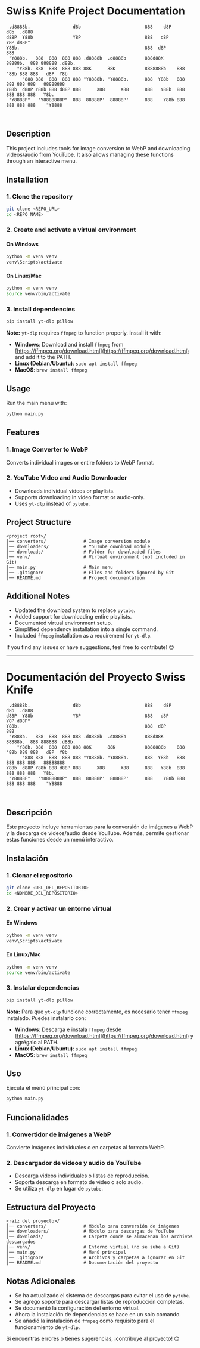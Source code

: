 # Swiss Knife Project Documentation

```
 .d8888b.                d8b                        888    d8P           d8b  .d888         
d88P  Y88b               Y8P                        888   d8P            Y8P d88P"          
Y88b.                                               888  d8P                 888            
 "Y888b.   888  888  888 888 .d8888b  .d8888b       888d88K     88888b.  888 888888 .d88b.  
    "Y88b. 888  888  888 888 88K      88K           8888888b    888 "88b 888 888   d8P  Y8b 
      "888 888  888  888 888 "Y8888b. "Y8888b.      888  Y88b   888  888 888 888   88888888 
Y88b  d88P Y88b 888 d88P 888      X88      X88      888   Y88b  888  888 888 888   Y8b.     
 "Y8888P"   "Y8888888P"  888  88888P'  88888P'      888    Y88b 888  888 888 888    "Y8888  
                                                                                            
                                                                                                                                                                                     
```

## Description
This project includes tools for image conversion to WebP and downloading videos/audio from YouTube. It also allows managing these functions through an interactive menu.

## Installation
### 1. Clone the repository
```bash
git clone <REPO_URL>
cd <REPO_NAME>
```

### 2. Create and activate a virtual environment
#### On Windows
```bash
python -m venv venv
venv\Scripts\activate
```
#### On Linux/Mac
```bash
python -m venv venv
source venv/bin/activate
```

### 3. Install dependencies
```bash
pip install yt-dlp pillow
```

**Note:** `yt-dlp` requires `ffmpeg` to function properly. Install it with:
- **Windows**: Download and install `ffmpeg` from [https://ffmpeg.org/download.html](https://ffmpeg.org/download.html) and add it to the PATH.
- **Linux (Debian/Ubuntu)**: `sudo apt install ffmpeg`
- **MacOS**: `brew install ffmpeg`

## Usage
Run the main menu with:
```bash
python main.py
```

## Features
### 1. Image Converter to WebP
Converts individual images or entire folders to WebP format.

### 2. YouTube Video and Audio Downloader
- Downloads individual videos or playlists.
- Supports downloading in video format or audio-only.
- Uses `yt-dlp` instead of `pytube`.

## Project Structure
```
<project root>/
│── converters/              # Image conversion module
│── downloaders/             # YouTube download module
│── downloads/               # Folder for downloaded files
│── venv/                    # Virtual environment (not included in Git)
│── main.py                  # Main menu
│── .gitignore               # Files and folders ignored by Git
│── README.md                # Project documentation
```

## Additional Notes
- Updated the download system to replace `pytube`.
- Added support for downloading entire playlists.
- Documented virtual environment setup.
- Simplified dependency installation into a single command.
- Included `ffmpeg` installation as a requirement for `yt-dlp`.

If you find any issues or have suggestions, feel free to contribute! 😊

---

# Documentación del Proyecto Swiss Knife 

```
 .d8888b.                d8b                        888    d8P           d8b  .d888         
d88P  Y88b               Y8P                        888   d8P            Y8P d88P"          
Y88b.                                               888  d8P                 888            
 "Y888b.   888  888  888 888 .d8888b  .d8888b       888d88K     88888b.  888 888888 .d88b.  
    "Y88b. 888  888  888 888 88K      88K           8888888b    888 "88b 888 888   d8P  Y8b 
      "888 888  888  888 888 "Y8888b. "Y8888b.      888  Y88b   888  888 888 888   88888888 
Y88b  d88P Y88b 888 d88P 888      X88      X88      888   Y88b  888  888 888 888   Y8b.     
 "Y8888P"   "Y8888888P"  888  88888P'  88888P'      888    Y88b 888  888 888 888    "Y8888  
                                                                                            
  
```

## Descripción
Este proyecto incluye herramientas para la conversión de imágenes a WebP y la descarga de videos/audio desde YouTube. Además, permite gestionar estas funciones desde un menú interactivo.

## Instalación
### 1. Clonar el repositorio
```bash
git clone <URL_DEL_REPOSITORIO>
cd <NOMBRE_DEL_REPOSITORIO>
```

### 2. Crear y activar un entorno virtual
#### En Windows
```bash
python -m venv venv
venv\Scripts\activate
```
#### En Linux/Mac
```bash
python -m venv venv
source venv/bin/activate
```

### 3. Instalar dependencias
```bash
pip install yt-dlp pillow
```

**Nota:** Para que `yt-dlp` funcione correctamente, es necesario tener `ffmpeg` instalado. Puedes instalarlo con:
- **Windows**: Descarga e instala `ffmpeg` desde [https://ffmpeg.org/download.html](https://ffmpeg.org/download.html) y agrégalo al PATH.
- **Linux (Debian/Ubuntu)**: `sudo apt install ffmpeg`
- **MacOS**: `brew install ffmpeg`

## Uso
Ejecuta el menú principal con:
```bash
python main.py
```

## Funcionalidades
### 1. Convertidor de imágenes a WebP
Convierte imágenes individuales o en carpetas al formato WebP.

### 2. Descargador de videos y audio de YouTube
- Descarga videos individuales o listas de reproducción.
- Soporta descarga en formato de video o solo audio.
- Se utiliza `yt-dlp` en lugar de `pytube`.

## Estructura del Proyecto
```
<raíz del proyecto>/
│── converters/              # Módulo para conversión de imágenes
│── downloaders/             # Módulo para descargas de YouTube
│── downloads/               # Carpeta donde se almacenan los archivos descargados
│── venv/                    # Entorno virtual (no se sube a Git)
│── main.py                  # Menú principal
│── .gitignore               # Archivos y carpetas a ignorar en Git
│── README.md                # Documentación del proyecto
```

## Notas Adicionales
- Se ha actualizado el sistema de descargas para evitar el uso de `pytube`.
- Se agregó soporte para descargar listas de reproducción completas.
- Se documentó la configuración del entorno virtual.
- Ahora la instalación de dependencias se hace en un solo comando.
- Se añadió la instalación de `ffmpeg` como requisito para el funcionamiento de `yt-dlp`.

Si encuentras errores o tienes sugerencias, ¡contribuye al proyecto! 😊
